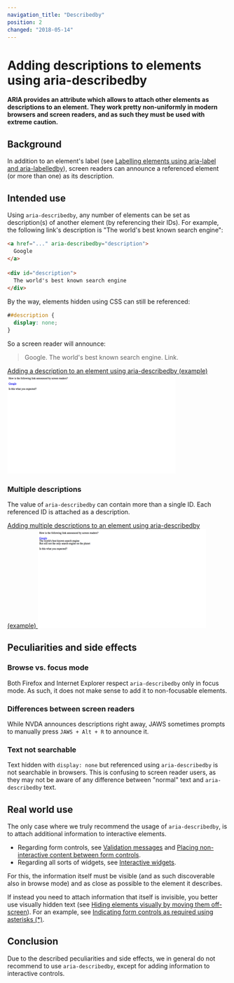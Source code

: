 ```yaml
---
navigation_title: "Describedby"
position: 2
changed: "2018-05-14"
---
```


# Adding descriptions to elements using aria-describedby

**ARIA provides an attribute which allows to attach other elements as descriptions to an element. They work pretty non-uniformly in modern browsers and screen readers, and as such they must be used with extreme caution.**

## Background

In addition to an element's label (see [Labelling elements using aria-label and aria-labelledby](/pages/examples/sensible-aria-usage/label-labelledby)), screen readers can announce a referenced element (or more than one) as its description.

## Intended use

Using `aria-describedby`, any number of elements can be set as description(s) of another element (by referencing their IDs). For example, the following link's description is "The world's best known search engine":

```html
<a href="..." aria-describedby="description">
  Google
</a>

<div id="description">
  The world's best known search engine
</div>
```

By the way, elements hidden using CSS can still be referenced:

```css
##description {
  display: none;
}
```

So a screen reader will announce:

> Google. The world's best known search engine. Link.

[Adding a description to an element using aria-describedby (example) ![Preview](_examples/adding-a-description-to-an-element-using-aria-describedby/_preview.png)](_examples/adding-a-description-to-an-element-using-aria-describedby)

### Multiple descriptions

The value of `aria-describedby` can contain more than a single ID. Each referenced ID is attached as a description.

[Adding multiple descriptions to an element using aria-describedby (example) ![Preview](_examples/adding-multiple-descriptions-to-an-element-using-aria-describedby/_preview.png)](_examples/adding-multiple-descriptions-to-an-element-using-aria-describedby)

## Peculiarities and side effects

### Browse vs. focus mode

Both Firefox and Internet Explorer respect `aria-describedby` only in focus mode. As such, it does not make sense to add it to non-focusable elements.

### Differences between screen readers

While NVDA announces descriptions right away, JAWS sometimes prompts to manually press `JAWS + Alt + R` to announce it.

### Text not searchable

Text hidden with `display: none` but referenced using `aria-describedby` is not searchable in browsers. This is confusing to screen reader users, as they may not be aware of any difference between "normal" text and `aria-describedby` text.

## Real world use

The only case where we truly recommend the usage of `aria-describedby`, is to attach additional information to interactive elements.

- Regarding form controls, see [Validation messages](/pages/examples/forms/validation-messages) and [Placing non-interactive content between form controls](/pages/examples/forms/non-interactive-content).
- Regarding all sorts of widgets, see [Interactive widgets](/pages/examples/widgets).

For this, the information itself must be visible (and as such discoverable also in browse mode) and as close as possible to the element it describes.

If instead you need to attach information that itself is invisible, you better use visually hidden text (see [Hiding elements visually by moving them off-screen](/pages/examples/hiding-elements/visually)). For an example, see [Indicating form controls as required using asterisks (*)](/pages/examples/forms/required-).

## Conclusion

Due to the described peculiarities and side effects, we in general do not recommend to use `aria-describedby`, except for adding information to interactive controls.